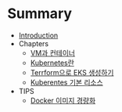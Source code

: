 # Summary

* [Introduction](README.md)
* Chapters
  * [VM과 컨테이너](posts/chapter1/container.md)
  * [Kubernetes란](posts/chapter2/About_Kubernetes.md)
  * [Terrform으로 EKS 생성하기](posts/chapter3/EKS_Terraform.md)
  * [Kuberentes 기본 리소스](posts/chapter4/Kuberentes_Resources.md)
* TIPS
  * [Docker 이미지 경량화](posts/tips/Docker_Optimization.md)
